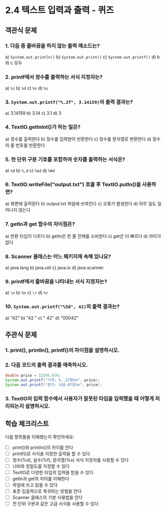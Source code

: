 # 2.4 텍스트 입력과 출력 - 퀴즈

## 객관식 문제

### 1. 다음 중 줄바꿈을 하지 않는 출력 메소드는?
a) `System.out.println()`
b) `System.out.print()`
c) `System.out.printf()`
d) b와 c 모두

### 2. printf에서 정수를 출력하는 서식 지정자는?
a) `%i`
b) `%d`
c) `%n`
d) `%s`

### 3. `System.out.printf("%.2f", 3.14159)`의 출력 결과는?
a) 3.14159
b) 3.14
c) 3.1
d) 3

### 4. TextIO.getlnInt()가 하는 일은?
a) 정수를 출력한다
b) 정수를 입력받아 반환한다
c) 정수를 문자열로 변환한다
d) 정수의 줄 번호를 반환한다

### 5. 천 단위 구분 기호를 포함하여 숫자를 출력하는 서식은?
a) `%d`
b) `%,d`
c) `%$d`
d) `%#d`

### 6. TextIO.writeFile("output.txt") 호출 후 TextIO.putln()을 사용하면?
a) 화면에 출력된다
b) output.txt 파일에 쓰여진다
c) 오류가 발생한다
d) 아무 일도 일어나지 않는다

### 7. getln과 get 함수의 차이점은?
a) 반환 타입이 다르다
b) getln은 한 줄 전체를 소비한다
c) get은 더 빠르다
d) 차이가 없다

### 8. Scanner 클래스는 어느 패키지에 속해 있나요?
a) java.lang
b) java.util
c) java.io
d) java.scanner

### 9. printf에서 줄바꿈을 나타내는 서식 지정자는?
a) `\n`
b) `%n`
c) `\r`
d) `%r`

### 10. `System.out.printf("%5d", 42)`의 출력 결과는?
a) "42"
b) "42   "
c) "   42"
d) "00042"

## 주관식 문제

### 1. print(), println(), printf()의 차이점을 설명하시오.

### 2. 다음 코드의 출력 결과를 예측하시오.
```java
double price = 12345.678;
System.out.printf("가격: %,.2f원%n", price);
System.out.printf("정가: %10.0f원%n", price);
```

### 3. TextIO의 입력 함수에서 사용자가 잘못된 타입을 입력했을 때 어떻게 처리되는지 설명하시오.

## 학습 체크리스트

다음 항목들을 이해했는지 확인하세요:

- [ ] print()와 println()의 차이를 안다
- [ ] printf()로 서식을 지정한 출력을 할 수 있다
- [ ] 정수(%d), 실수(%f), 문자열(%s) 서식 지정자를 사용할 수 있다
- [ ] 너비와 정밀도를 지정할 수 있다
- [ ] TextIO로 다양한 타입의 입력을 받을 수 있다
- [ ] getln과 get의 차이를 이해한다
- [ ] 파일에 쓰고 읽을 수 있다
- [ ] 표준 입출력으로 복귀하는 방법을 안다
- [ ] Scanner 클래스의 기본 사용법을 안다
- [ ] 천 단위 구분과 같은 고급 서식을 사용할 수 있다
